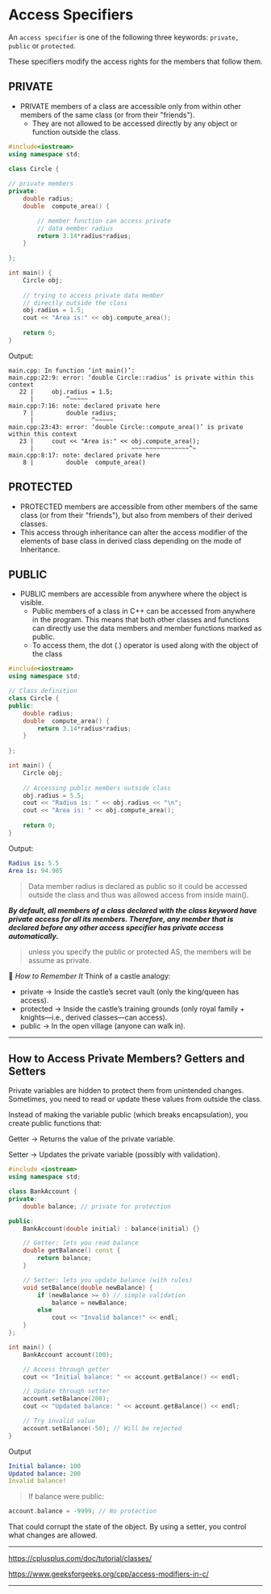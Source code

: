 # Access Specifiers

An `access specifier` is one of the following three keywords: `private, public` or `protected`.  

These specifiers modify the access rights for the members that follow them.

## PRIVATE
- PRIVATE members of a class are accessible only from within other members of the same class (or from their "friends").  
  - They are not allowed to be accessed directly by any object or function outside the class.  
  
```cpp
#include<iostream>
using namespace std;

class Circle {  
    
// private members
private: 
    double radius;
    double  compute_area() {

        // member function can access private 
        // data member radius
        return 3.14*radius*radius;
    }
    
};

int main() {
    Circle obj;
    
    // trying to access private data member
    // directly outside the class
    obj.radius = 1.5;
    cout << "Area is:" << obj.compute_area();
    
    return 0;
}
```

Output:
```
main.cpp: In function ‘int main()’:
main.cpp:22:9: error: ‘double Circle::radius’ is private within this context
   22 |     obj.radius = 1.5;
      |         ^~~~~~
main.cpp:7:16: note: declared private here
    7 |         double radius;
      |                ^~~~~~
main.cpp:23:43: error: ‘double Circle::compute_area()’ is private within this context
   23 |     cout << "Area is:" << obj.compute_area();
      |                           ~~~~~~~~~~~~~~~~^~
main.cpp:8:17: note: declared private here
    8 |         double  compute_area() 
```

## PROTECTED
- PROTECTED members are accessible from other members of the same class (or from their "friends"), but also from members of their derived classes.  
- This access through inheritance can alter the access modifier of the elements of base class in derived class depending on the mode of Inheritance.

## PUBLIC
- PUBLIC members are accessible from anywhere where the object is visible. 
  - Public members of a class in C++ can be accessed from anywhere in the program. This means that both other classes and functions can directly use the data members and member functions marked as public. 
  - To access them, the dot (.) operator is used along with the object of the class

```cpp
#include<iostream>
using namespace std;

// Class definition
class Circle {
public: 
    double radius;
    double  compute_area() {
        return 3.14*radius*radius;
    }
    
};

int main() {
    Circle obj;
    
    // Accessing public members outside class
    obj.radius = 5.5;
    cout << "Radius is: " << obj.radius << "\n";
    cout << "Area is: " << obj.compute_area();
    
    return 0;
}
```

Output:
```yaml
Radius is: 5.5
Area is: 94.985
```

> Data member radius is declared as public so it could be accessed outside the class and thus was allowed access from inside main().

***By default, all members of a class declared with the class keyword have private access for all its members. Therefore, any member that is declared before any other access specifier has private access automatically.***

> unless you specify the public or protected AS, the members will be assume as private.

🔑 *How to Remember It*
Think of a castle analogy:
- private → Inside the castle’s secret vault (only the king/queen has access).
- protected → Inside the castle’s training grounds (only royal family + knights—i.e., derived classes—can access).
- public → In the open village (anyone can walk in).

---

## How to Access Private Members? Getters and Setters

Private variables are hidden to protect them from unintended changes.
Sometimes, you need to read or update these values from outside the class.

Instead of making the variable public (which breaks encapsulation), you create public functions that:

Getter → Returns the value of the private variable.

Setter → Updates the private variable (possibly with validation).

```cpp
#include <iostream>
using namespace std;

class BankAccount {
private:
    double balance; // private for protection

public:
    BankAccount(double initial) : balance(initial) {}

    // Getter: lets you read balance
    double getBalance() const {
        return balance;
    }

    // Setter: lets you update balance (with rules)
    void setBalance(double newBalance) {
        if (newBalance >= 0) // simple validation
            balance = newBalance;
        else
            cout << "Invalid balance!" << endl;
    }
};

int main() {
    BankAccount account(100);

    // Access through getter
    cout << "Initial balance: " << account.getBalance() << endl;

    // Update through setter
    account.setBalance(200);
    cout << "Updated balance: " << account.getBalance() << endl;

    // Try invalid value
    account.setBalance(-50); // Will be rejected
}
```

Output
```yaml
Initial balance: 100
Updated balance: 200
Invalid balance!
```

> If balance were public:

```cpp
account.balance = -9999; // No protection
```
That could corrupt the state of the object.
By using a setter, you control what changes are allowed.

---
https://cplusplus.com/doc/tutorial/classes/  

https://www.geeksforgeeks.org/cpp/access-modifiers-in-c/

---

